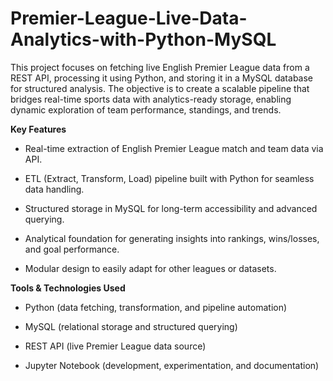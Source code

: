 # Premier-League-Live-Data-Analytics-with-Python-MySQL

This project focuses on fetching live English Premier League data from a REST API, processing it using Python, and storing it in a MySQL database for structured analysis. The objective is to create a scalable pipeline that bridges real-time sports data with analytics-ready storage, enabling dynamic exploration of team performance, standings, and trends.

**Key Features**

* Real-time extraction of English Premier League match and team data via API.

* ETL (Extract, Transform, Load) pipeline built with Python for seamless data handling.

* Structured storage in MySQL for long-term accessibility and advanced querying.

* Analytical foundation for generating insights into rankings, wins/losses, and goal performance.

* Modular design to easily adapt for other leagues or datasets.

**Tools & Technologies Used**

* Python (data fetching, transformation, and pipeline automation)

* MySQL (relational storage and structured querying)

* REST API (live Premier League data source)

* Jupyter Notebook (development, experimentation, and documentation)
